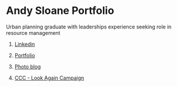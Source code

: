 # Andy Sloane Portfolio
Urban planning graduate with leaderships experience seeking role in resource management

1. [Linkedin](https://www.linkedin.com/in/andysloane)

2. [Portfolio](https://readymag.com/u98679279/andysloane/)

3. [Photo blog](http://andy-in-nz.tumblr.com/)

4. [CCC - Look Again Campaign](https://www.youtube.com/watch?v=6Mei7Nr9bRs)
